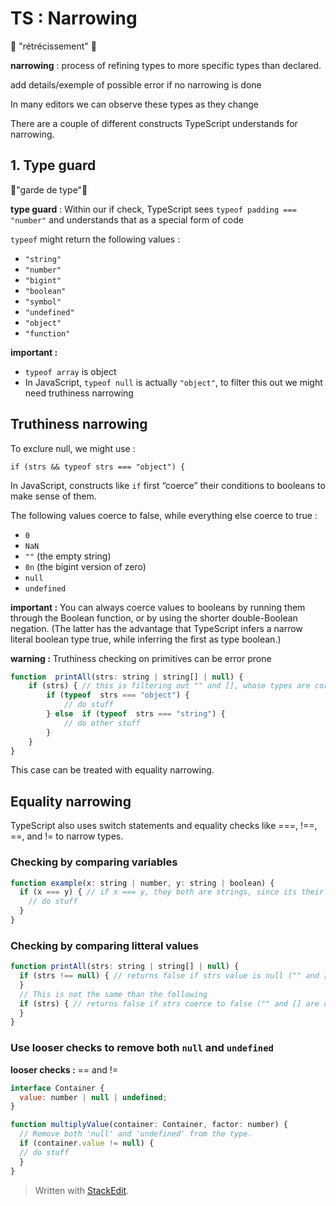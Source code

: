# TS : Narrowing
🥐 "rétrécissement" 🥐

**narrowing** : process of refining types to more specific types than declared.

add details/exemple of possible error if no narrowing is done

In many editors we can observe these types as they change

There are a couple of different constructs TypeScript understands for narrowing.

## 1. Type guard
 🥐"garde de type"🥐

**type guard** : Within our if check, TypeScript sees `typeof padding === "number"` and understands that as a special form of code

`typeof` might return the following values :

- `"string"`
- `"number"`
- `"bigint"`
- `"boolean"`
- `"symbol"`
- `"undefined"`
- `"object"`
- `"function"`

**important :**

- `typeof array` is object
- In JavaScript, `typeof null` is actually `"object"`, to filter this out we might need truthiness narrowing

## Truthiness narrowing

To exclure null, we might use :

```
if (strs && typeof strs === "object") {
```

In JavaScript, constructs like `if` first “coerce” their conditions to booleans to make sense of them.

The following values coerce to false, while everything else coerce to true :

- `0`
- `NaN`
- `""` (the empty string)
- `0n` (the bigint version of zero)
- `null`
- `undefined`

**important :** You can always coerce values to booleans by running them through the Boolean function, or by using the shorter double-Boolean negation. (The latter has the advantage that TypeScript infers a narrow literal boolean type true, while inferring the first as type boolean.)

**warning :** Truthiness checking on primitives can be error prone

```javascript
function  printAll(strs: string | string[] | null) {
    if (strs) { // this is filtering out "" and [], whose types are corrects, but coerce to false...
        if (typeof  strs === "object") {
            // do stuff
        } else  if (typeof  strs === "string") {
            // do other stuff
        }
    }
}
```

This case can be treated with equality narrowing.

## Equality narrowing

TypeScript also uses switch statements and equality checks like ===, !==, ==, and != to narrow types.

### Checking by comparing variables

```javascript
function example(x: string | number, y: string | boolean) {
  if (x === y) { // if x === y, they both are strings, since its their only common type
    // do stuff
  }
}
```

### Checking by comparing litteral values

```javascript
function printAll(strs: string | string[] | null) {
  if (strs !== null) { // returns false if strs value is null ("" and [] are in)
  }
  // This is not the same than the following
  if (strs) { // returns false if strs coerce to false ("" and [] are out)
  }
}
```

### Use looser checks to remove both `null` and `undefined`

**looser checks :** == and !=

```javascript
interface Container {
  value: number | null | undefined;
}

function multiplyValue(container: Container, factor: number) {
  // Remove both 'null' and 'undefined' from the type.
  if (container.value != null) {
  // do stuff
  }
}
```

> Written with [StackEdit](https://stackedit.io/).
